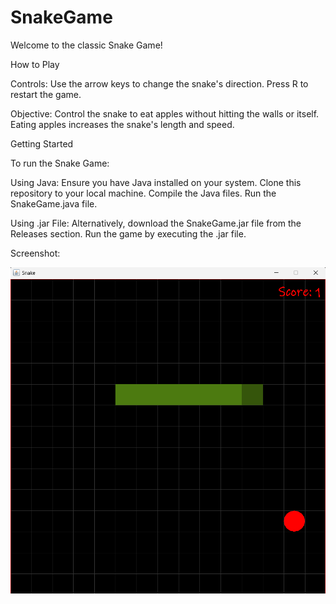 # SnakeGame

Welcome to the classic Snake Game!
&nbsp;&nbsp;


How to Play

Controls:
    Use the arrow keys to change the snake's direction.
    Press R to restart the game.
    
Objective:
    Control the snake to eat apples without hitting the walls or itself.
    Eating apples increases the snake's length and speed.
    &nbsp;&nbsp;


Getting Started


To run the Snake Game:

 Using Java:
    Ensure you have Java installed on your system.
    Clone this repository to your local machine.
    Compile the Java files.
    Run the SnakeGame.java file.

 Using .jar File:
    Alternatively, download the SnakeGame.jar file from the Releases section.
    Run the game by executing the .jar file.


Screenshot:

![SnakeGame](SnakeGame.png)
